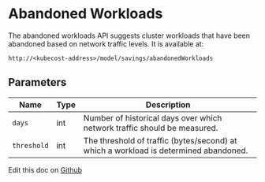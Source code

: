Abandoned Workloads
===================

The abandoned workloads API suggests cluster workloads that have been abandoned based on network traffic levels. It is available at:
```
http://<kubecost-address>/model/savings/abandonedWorkloads
```

## Parameters

| Name | Type | Description |
|------|------|-------------|
| `days` | int | Number of historical days over which network traffic should be measured. |
| `threshold` | int | The threshold of traffic (bytes/second) at which a workload is determined abandoned. |

Edit this doc on [Github](https://github.com/kubecost/docs/blob/main/api-abandoned-workloads.md)

<!--- {"article":"4407601797911","section":"4402829033367","permissiongroup":"1500001277122"} --->